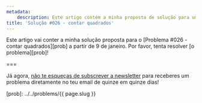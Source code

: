 ```yaml
---
metadata:
    description: Este artigo contém a minha proposta de solução para um dos problemas deste blogue.
title: 'Solução #026 - contar quadrados'
---
```


Este artigo vai conter a minha solução proposta para o [Problema #026 - contar quadrados][prob] a partir de 9 de janeiro. Por favor, tenta resolver [o problema][prob]!
<!--Este artigo contém a minha solução proposta para o [Problema #026 - contar quadrados][prob]. Por favor não leias esta solução se ainda não tentaste resolver [o problema][prob] a sério.-->

===

<!--### Solução



Se tens alguma questão sobre a minha solução, se encontraste algum erro (woops!) ou se gostavas de partilhar a *tua* solução, deixa um comentário em baixo.
Caso contrário podes só deixar um “upvote”!-->

Já agora, [não te esqueças de subscrever a newsletter][subscribe] para receberes
um problema diretamente no teu email de quinze em quinze dias!

[subscribe]: https://mathspp.com/subscribe
[prob]: ../../problems/{{ page.slug }}
